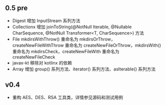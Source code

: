 ## 0.5 pre
* Digest 增加 InputStream 系列方法
* Collectionx 增加 joinToString(@NotNull Iterable<T>, @Nullable CharSequence, @NotNull Transformer<T, CharSequence>) 方法
* File mkdirsWithThrow() 重命名为 mkdirsOrThrow，createNewFileWithThrow 重命名为 createNewFileOrThrow，mkdirsWith() 重命名为 mkdirsCheck，createNewFileWith 重命名为 createNewFileCheck
* javax-kt 移除对 kotlinx 的依赖
* Array 增加 group() 系列方法、iterator() 系列方法、asIterable() 系列方法

## v0.4

* 重构 AES、DES、RSA 工具类，详情参见源码和测试用例